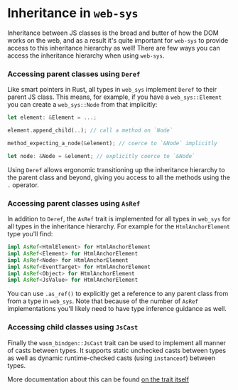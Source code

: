 # Inheritance in `web-sys`

Inheritance between JS classes is the bread and butter of how the DOM works on
the web, and as a result it's quite important for `web-sys` to provide access to
this inheritance hierarchy as well! There are few ways you can access the
inheritance hierarchy when using `web-sys`.

### Accessing parent classes using `Deref`

Like smart pointers in Rust, all types in `web_sys` implement `Deref` to their
parent JS class. This means, for example, if you have a `web_sys::Element` you
can create a `web_sys::Node` from that implicitly:

```rust
let element: &Element = ...;

element.append_child(..); // call a method on `Node`

method_expecting_a_node(&element); // coerce to `&Node` implicitly

let node: &Node = &element; // explicitly coerce to `&Node`
```

Using `Deref` allows ergonomic transitioning up the inheritance hierarchy to the
parent class and beyond, giving you access to all the methods using the `.`
operator.

### Accessing parent classes using `AsRef`

In addition to `Deref`, the `AsRef` trait is implemented for all types in
`web_sys` for all types in the inheritance hierarchy. For example for the
`HtmlAnchorElement` type you'll find:

```rust
impl AsRef<HtmlElement> for HtmlAnchorElement
impl AsRef<Element> for HtmlAnchorElement
impl AsRef<Node> for HtmlAnchorElement
impl AsRef<EventTarget> for HtmlAnchorElement
impl AsRef<Object> for HtmlAnchorElement
impl AsRef<JsValue> for HtmlAnchorElement
```

You can use `.as_ref()` to explicitly get a reference to any parent class from
from a type in `web_sys`. Note that because of the number of `AsRef`
implementations you'll likely need to have type inference guidance as well.

### Accessing child classes using `JsCast`

Finally the `wasm_bindgen::JsCast` trait can be used to implement all manner of
casts between types. It supports static unchecked casts between types as well as
dynamic runtime-checked casts (using `instanceof`) between types.

More documentation about this can be found [on the trait itself][jscast]

[jscast]: https://docs.rs/wasm-bindgen/0.2/wasm_bindgen/trait.JsCast.html
